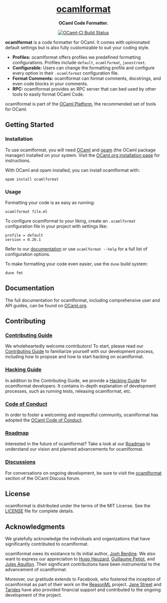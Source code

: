 <h1 align="center">
  <a href="https://ocaml.org/p/ocamlformat/latest">
    ocamlformat
  </a>
</h1>

<p align="center">
  <strong>OCaml Code Formatter.</strong>
</p>

<p align="center">
  <a href="https://ocaml.ci.dev/github/ocaml-ppx/ocamlformat">
    <img src="https://img.shields.io/endpoint?url=https://ocaml.ci.dev/badge/ocaml-ppx/ocamlformat/main&logo=ocaml" alt="OCaml-CI Build Status" />
  </a>
</p>

**ocamlformat** is a code formatter for OCaml. It comes with opinionated default settings but is also fully customizable to suit your coding style.

- **Profiles:** ocamlformat offers profiles we predefined formatting configurations. Profiles include `default`, `ocamlformat`, `janestreet`.
- **Configurable:** Users can change the formatting profile and configure every option in their `.ocamlformat` configuration file.
- **Format Comments:** ocamlformat can format comments, docstrings, and even code blocks in your comments.
- **RPC:** ocamlformat provides an RPC server that can bed used by other tools to easily format OCaml Code.

ocamlformat is part of the [OCaml Platform](https://ocaml.org/docs/platform), the recommended set of tools for OCaml.

## Getting Started

### Installation

To use ocamlformat, you will need [OCaml](https://ocaml.org/) and [opam](https://opam.ocaml.org/) (the OCaml package manager) installed on your system. Visit the [OCaml.org installation page](https://ocaml.org/install) for instructions.

With OCaml and opam installed, you can install ocamlformat with:

```
opam install ocamlformat
```

### Usage

Formatting your code is as easy as running:

```
ocamlformat file.ml
```

To configure ocamlformat to your liking, create an `.ocamlformat` configuration file in your project with settings like:

```
profile = default
version = 0.26.1
```

Refer to our [documentation](https://ocaml.org/p/ocamlformat/latest/doc/index.html) or use `ocamlformat --help` for a full list of configuration options.

To make formatting your code even easier, use the `dune` build system:

```
dune fmt
```

## Documentation

The full documentation for ocamlformat, including comprehensive user and API guides, can be found on [OCaml.org](https://ocaml.org/p/ocamlformat/latest/doc/index.html).

## Contributing

### [Contributing Guide](CONTRIBUTING.md)

We wholeheartedly welcome contributors! To start, please read our [Contributing Guide](CONTRIBUTING.md) to familiarize yourself with our development process, including how to propose and how to start hacking on ocamlformat.

### [Hacking Guide](HACKING.md)

In addition to the Contributing Guide, we provide a [Hacking Guide](HACKING.md) for ocamlformat developers. It contains in-depth explanation of development processes, such as running tests, releasing ocamlformat, etc.

### [Code of Conduct][coc]

In order to foster a welcoming and respectful community, ocamlformat has adopted the [OCaml Code of Conduct](coc).

[coc]: https://ocaml.org/policies/code-of-conduct

### [Roadmap](ROADMAP.md)

Interested in the future of ocamlformat? Take a look at our [Roadmap](ROADMAP.md) to understand our vision and planned advancements for ocamlformat.

### [Discussions][discussions]

For conversations on ongoing development, be sure to visit the [ocamlformat][discussions] section of the OCaml Discuss forum.

[discussions]: https://discuss.ocaml.org/tag/ocamlformat

## License

ocamlformat is distributed under the terms of the MIT License. See the [LICENSE](LICENSE) file for complete details.

## Acknowledgments

We gratefully acknowledge the individuals and organizations that have significantly contributed to ocamlformat.

ocamlformat owes its existance to its initial author, [Josh Berdine](https://github.com/jberdine). We also want to express our appreciation to [Hugo Heuzard](https://github.com/hhugo), [Guillaume Petiot](https://github.com/gpetiot), and [Jules Aguillon](https://github.com/Julow). Their significant contributions have been instrumental to the advancement of ocamlformat.

Moreover, our gratitude extends to Facebook, who fostered the inception of ocamlformat as part of their work on the [ReasonML](https://reasonml.github.io/) project. [Jane Street](https://www.janestreet.com/) and [Tarides](https://tarides.com/) have also provided financial support and contributed to the ongoing development of the project.
